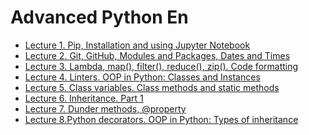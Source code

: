 # Advanced Python En
* <a href="https://github.com/svniko/AdvancedPythonEn/tree/main/Lecture1">Lecture 1. Pip, Installation and using Jupyter Notebook</a>
* <a href="https://github.com/svniko/AdvancedPythonEn/tree/main/Lecture2">Lecture 2. Git, GitHub, Modules and Packages, Dates and Times</a>
* <a href="https://github.com/svniko/AdvancedPythonEn/tree/main/Lecture3">Lecture 3. Lambda, map(), filter(), reduce(), zip(). Code formatting</a>
* <a href="https://github.com/svniko/AdvancedPythonEn/tree/main/Lecture4">Lecture 4. Linters. OOP in Python: Classes and Instances</a>
* <a href="https://github.com/svniko/AdvancedPythonEn/tree/main/Lecture5">Lecture 5. Class variables. Class methods and static methods</a>
* <a href="https://github.com/svniko/AdvancedPythonEn/tree/main/Lecture6">Lecture 6. Inheritance. Part 1</a>
* <a href="https://github.com/svniko/AdvancedPythonEn/tree/main/Lecture7">Lecture 7. Dunder methods, @property</a>
* <a href="https://github.com/svniko/AdvancedPythonEn/tree/main/Lecture8">Lecture 8.Python decorators. OOP in Python: Types of  inheritance</a>
